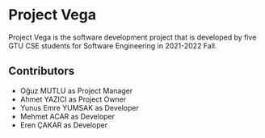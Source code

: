 # Project Vega  

Project Vega is the software development project that is developed by five GTU CSE students for Software Engineering in 2021-2022 Fall.

## Contributors

- Oğuz MUTLU as Project Manager
- Ahmet YAZICI as Project Owner
- Yunus Emre YUMSAK as Developer
- Mehmet ACAR as Developer
- Eren ÇAKAR as Developer